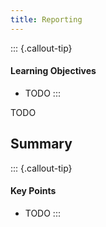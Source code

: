 ```yaml
---
title: Reporting
---
```


::: {.callout-tip}
#### Learning Objectives

- TODO
:::


TODO

## Summary

::: {.callout-tip}
#### Key Points

- TODO
:::
